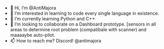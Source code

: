 - 👋 Hi, I’m @AntiMajora
- 👀 I’m interested in learning to code every single language in existence. 
- 🌱 I’m currently learning Python and C++
- 💞️ I’m looking to collaborate on a Dashboard prototype. [sensors in all areas to determine root problem (compatibale with scanner) and maaaaybe auto-pilot.
- 📫 How to reach me? Discord! @antimajora

<!---
AntiMajora/AntiMajora is a ✨ special ✨ repository because its `README.md` (this file) appears on your GitHub profile.
You can click the Preview link to take a look at your changes.
--->
